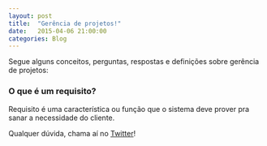 ```yaml
---
layout: post
title:  "Gerência de projetos!"
date:   2015-04-06 21:00:00
categories: Blog
---
```


Segue alguns conceitos, perguntas, respostas e definições sobre gerência de projetos:

<h3>O que é um requisito?</h3>
Requisito é uma característica ou função que o sistema deve prover pra sanar a necessidade do cliente.

Qualquer dúvida, chama aí no <a href="https://twitter.com/realronchi" target="blank">Twitter</a>!
